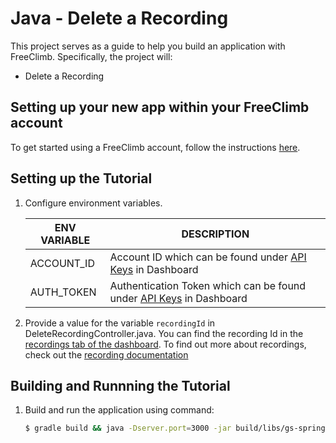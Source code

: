 # Java - Delete a Recording

This project serves as a guide to help you build an application with FreeClimb. Specifically, the project will:

- Delete a Recording

## Setting up your new app within your FreeClimb account

To get started using a FreeClimb account, follow the instructions [here](https://docs.freeclimb.com/docs/getting-started-with-freeclimb).

## Setting up the Tutorial

1. Configure environment variables.

   | ENV VARIABLE | DESCRIPTION                                                                                                                              |
   | ------------ | ---------------------------------------------------------------------------------------------------------------------------------------- |
   | ACCOUNT_ID   | Account ID which can be found under [API Keys](https://www.freeclimb.com/dashboard/portal/account/authentication) in Dashboard           |
   | AUTH_TOKEN   | Authentication Token which can be found under [API Keys](https://www.freeclimb.com/dashboard/portal/account/authentication) in Dashboard |

2. Provide a value for the variable `recordingId` in DeleteRecordingController.java. You can find the recording Id in the [recordings tab of the dashboard](https://www.freeclimb.com/dashboard/portal/recordings). To find out more about recordings, check out the [recording documentation](https://docs.freeclimb.com/docs/recordings-3)

## Building and Runnning the Tutorial

1. Build and run the application using command:

   ```bash
   $ gradle build && java -Dserver.port=3000 -jar build/libs/gs-spring-boot-0.1.0.jar
   ```
